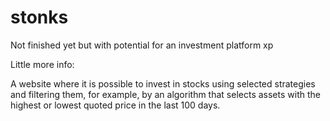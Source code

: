 # stonks
Not finished yet but with potential for an investment platform xp


Little more info:

A website where it is possible to invest in stocks using selected strategies and filtering them, for example, by an algorithm that selects assets with the highest or lowest quoted price in the last 100 days.
